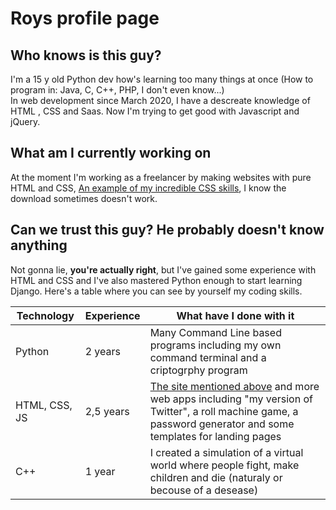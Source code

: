 # Roys profile page

## Who knows is this guy?

I'm a 15 y old Python dev how's learning too many things at once (How to program in: Java, C, C++, PHP, I don't even know...)  
In web development since March 2020, I have a descreate knowledge of HTML , CSS and Saas. Now I'm trying to get good with Javascript and jQuery.  

## What am I currently working on

At the moment I'm working as a freelancer by making websites with pure HTML and CSS, 
[An example of my incredible CSS skills](https://roysmanfohub.web.app), I know the download sometimes doesn't work.

## Can we trust this guy? He probably doesn't know anything

Not gonna lie, __you're actually right__, but I've gained some experience with HTML and CSS and I've also mastered Python enough to start learning Django. Here's a 
table where you can see by yourself my coding skills.

Technology | Experience | What have I done with it
------------ | ------------ | ------------
Python | 2 years | Many Command Line based programs including my own command terminal and a criptogrphy program
HTML, CSS, JS | 2,5 years | [The site mentioned above](https://roysmanfohub.web.app) and more web apps including "my version of Twitter", a roll machine game, a password generator and some templates for landing pages
C++ | 1 year | I created a simulation of a virtual world where people fight, make children and die (naturaly or becouse of a desease)
<!---
R0ysM/R0ysM is a ✨ special ✨ repository because its `README.md` (this file) appears on your GitHub profile.
You can click the Preview link to take a look at your changes.
--->
